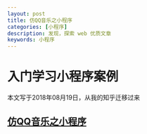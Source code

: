 ```yaml
---
layout: post
title: 仿QQ音乐之小程序
categories: [小程序]
description: 发现，探索 web 优质文章
keywords: 小程序 
---
```


# 入门学习小程序案例
本文写于2018年08月19日，从我的知乎迁移过来

##  [仿QQ音乐之小程序](https://zhuanlan.zhihu.com/p/42421882)



